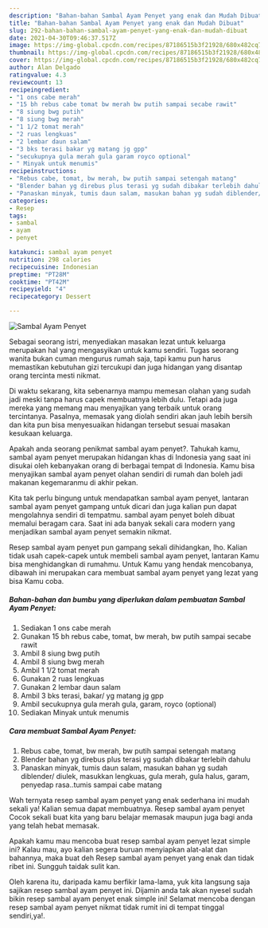 ```yaml
---
description: "Bahan-bahan Sambal Ayam Penyet yang enak dan Mudah Dibuat"
title: "Bahan-bahan Sambal Ayam Penyet yang enak dan Mudah Dibuat"
slug: 292-bahan-bahan-sambal-ayam-penyet-yang-enak-dan-mudah-dibuat
date: 2021-04-30T09:46:37.517Z
image: https://img-global.cpcdn.com/recipes/87186515b3f21928/680x482cq70/sambal-ayam-penyet-foto-resep-utama.jpg
thumbnail: https://img-global.cpcdn.com/recipes/87186515b3f21928/680x482cq70/sambal-ayam-penyet-foto-resep-utama.jpg
cover: https://img-global.cpcdn.com/recipes/87186515b3f21928/680x482cq70/sambal-ayam-penyet-foto-resep-utama.jpg
author: Alan Delgado
ratingvalue: 4.3
reviewcount: 13
recipeingredient:
- "1 ons cabe merah"
- "15 bh rebus cabe tomat bw merah bw putih sampai secabe rawit"
- "8 siung bwg putih"
- "8 siung bwg merah"
- "1 1/2 tomat merah"
- "2 ruas lengkuas"
- "2 lembar daun salam"
- "3 bks terasi bakar yg matang jg gpp"
- "secukupnya gula merah gula garam royco optional"
- " Minyak untuk menumis"
recipeinstructions:
- "Rebus cabe, tomat, bw merah, bw putih sampai setengah matang"
- "Blender bahan yg direbus plus terasi yg sudah dibakar terlebih dahulu"
- "Panaskan minyak, tumis daun salam, masukan bahan yg sudah diblender/ diulek, masukkan lengkuas, gula merah, gula halus, garam, penyedap rasa..tumis sampai cabe matang"
categories:
- Resep
tags:
- sambal
- ayam
- penyet

katakunci: sambal ayam penyet 
nutrition: 298 calories
recipecuisine: Indonesian
preptime: "PT28M"
cooktime: "PT42M"
recipeyield: "4"
recipecategory: Dessert

---
```



![Sambal Ayam Penyet](https://img-global.cpcdn.com/recipes/87186515b3f21928/680x482cq70/sambal-ayam-penyet-foto-resep-utama.jpg)

Sebagai seorang istri, menyediakan masakan lezat untuk keluarga merupakan hal yang mengasyikan untuk kamu sendiri. Tugas seorang  wanita bukan cuman mengurus rumah saja, tapi kamu pun harus memastikan kebutuhan gizi tercukupi dan juga hidangan yang disantap orang tercinta mesti nikmat.

Di waktu  sekarang, kita sebenarnya mampu memesan olahan yang sudah jadi meski tanpa harus capek membuatnya lebih dulu. Tetapi ada juga mereka yang memang mau menyajikan yang terbaik untuk orang tercintanya. Pasalnya, memasak yang diolah sendiri akan jauh lebih bersih dan kita pun bisa menyesuaikan hidangan tersebut sesuai masakan kesukaan keluarga. 



Apakah anda seorang penikmat sambal ayam penyet?. Tahukah kamu, sambal ayam penyet merupakan hidangan khas di Indonesia yang saat ini disukai oleh kebanyakan orang di berbagai tempat di Indonesia. Kamu bisa menyajikan sambal ayam penyet olahan sendiri di rumah dan boleh jadi makanan kegemaranmu di akhir pekan.

Kita tak perlu bingung untuk mendapatkan sambal ayam penyet, lantaran sambal ayam penyet gampang untuk dicari dan juga kalian pun dapat mengolahnya sendiri di tempatmu. sambal ayam penyet boleh dibuat memalui beragam cara. Saat ini ada banyak sekali cara modern yang menjadikan sambal ayam penyet semakin nikmat.

Resep sambal ayam penyet pun gampang sekali dihidangkan, lho. Kalian tidak usah capek-capek untuk membeli sambal ayam penyet, lantaran Kamu bisa menghidangkan di rumahmu. Untuk Kamu yang hendak mencobanya, dibawah ini merupakan cara membuat sambal ayam penyet yang lezat yang bisa Kamu coba.

<!--inarticleads1-->

##### Bahan-bahan dan bumbu yang diperlukan dalam pembuatan Sambal Ayam Penyet:

1. Sediakan 1 ons cabe merah
1. Gunakan 15 bh rebus cabe, tomat, bw merah, bw putih sampai secabe rawit
1. Ambil 8 siung bwg putih
1. Ambil 8 siung bwg merah
1. Ambil 1 1/2 tomat merah
1. Gunakan 2 ruas lengkuas
1. Gunakan 2 lembar daun salam
1. Ambil 3 bks terasi, bakar/ yg matang jg gpp
1. Ambil secukupnya gula merah gula, garam, royco (optional)
1. Sediakan  Minyak untuk menumis




<!--inarticleads2-->

##### Cara membuat Sambal Ayam Penyet:

1. Rebus cabe, tomat, bw merah, bw putih sampai setengah matang
1. Blender bahan yg direbus plus terasi yg sudah dibakar terlebih dahulu
1. Panaskan minyak, tumis daun salam, masukan bahan yg sudah diblender/ diulek, masukkan lengkuas, gula merah, gula halus, garam, penyedap rasa..tumis sampai cabe matang




Wah ternyata resep sambal ayam penyet yang enak sederhana ini mudah sekali ya! Kalian semua dapat membuatnya. Resep sambal ayam penyet Cocok sekali buat kita yang baru belajar memasak maupun juga bagi anda yang telah hebat memasak.

Apakah kamu mau mencoba buat resep sambal ayam penyet lezat simple ini? Kalau mau, ayo kalian segera buruan menyiapkan alat-alat dan bahannya, maka buat deh Resep sambal ayam penyet yang enak dan tidak ribet ini. Sungguh taidak sulit kan. 

Oleh karena itu, daripada kamu berfikir lama-lama, yuk kita langsung saja sajikan resep sambal ayam penyet ini. Dijamin anda tak akan nyesel sudah bikin resep sambal ayam penyet enak simple ini! Selamat mencoba dengan resep sambal ayam penyet nikmat tidak rumit ini di tempat tinggal sendiri,ya!.

